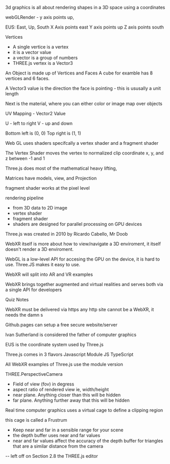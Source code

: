 3d graphics is all about rendering shapes in a 3D space using a coordinates 

webGLRender - y axis points up, 

EUS: East, Up, South 
X Axis points east
Y axis points up
Z axis points south 

Vertices 
- A single vertice is a vertex
- it is a vector value 
- a vector is a group of numbers 
- THREE.js vertex is a Vector3 

An Object is made up of Vertices and Faces 
A cube for examble has 8 vertices and 6 faces. 

A Vector3 value is the direction the face is pointing - this is ususally a unit length 

Next is the material, where you can either color or image map over objects

UV Mapping - Vector2 Value

U - left to right
V - up and down 

Bottom left is (0, 0)
Top right is (1, 1)

Web GL uses shaders 
specifcally a vertex shader and a fragment shader 

The Vertex Shader moves the vertex to normalized clip coordinate
x, y, and z between -1 and 1

Three.js does most of the mathematical heavy lifting, 

Matrices have models, view, and Projection 

fragment shader works at the pixel level

rendering pipeline 
- from 3D data to 2D image
- vertex shader
- fragment shader
-  shaders are designed for parallel processing on GPU devices 

Three.js was created in 2010 by Ricardo Cabello, Mr Doob

WebXR itself is more about how to view/navigate a 3D enviroment, it itself doesn't render a 3D enviroment. 

WebGL is a low-level API for accesing the GPU on the device, it is hard to use. Three.JS makes it easy to use. 

WebXR will split into AR and VR examples

WebXR brings together augmented and virtual realities and serves both via a single API for developers

Quiz Notes 

WebXR must be delivered via https
any http site cannot be a WebXR, it needs the damn s

Github.pages can setup a free secure website/server

Ivan Sutherland is considered the father of computer graphics 

EUS is the coordinate system used by Three.js

Three.js comes in 3 flavors
Javascript
Module JS
TypeScript 

All WebXR examples of Three.js use the module version 

THREE.PerspectiveCamera
- Field of view (fov) in degress
- aspect ratio of rendered view ie, width/height
- near plane. Anything closer than this will be hidden 
- far plane. Anything further away that this will be hidden

Real time computer graphics uses a virtual cage to define a clipping region

this cage is called a Frustrum
  - Keep near and far in a sensible range for your scene
  - the depth buffer uses near and far values
  - near and far values affect the accuracy of the depth buffer for triangles that are a similar distance from the camera

  -- left off on Section 2.8 the THREE.js editor